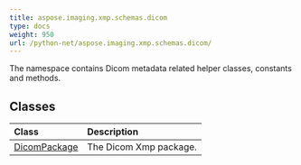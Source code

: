 ```yaml
---
title: aspose.imaging.xmp.schemas.dicom
type: docs
weight: 950
url: /python-net/aspose.imaging.xmp.schemas.dicom/
---
```



The namespace contains Dicom metadata related helper classes, constants and methods.

## **Classes**
|**Class**|**Description**|
| :- | :- |
|[DicomPackage](/imaging/python-net/aspose.imaging.xmp.schemas.dicom/dicompackage/)|The Dicom Xmp package.|
